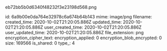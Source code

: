 eb72bb5b0d6340f48232f3e23198d568.png

id: 6a9b00e0da764e32978c6a674b64b143
mime: image/png
filename: 
created_time: 2020-10-02T21:20:05.886Z
updated_time: 2020-10-02T21:20:05.886Z
user_created_time: 2020-10-02T21:20:05.886Z
user_updated_time: 2020-10-02T21:20:05.886Z
file_extension: png
encryption_cipher_text: 
encryption_applied: 0
encryption_blob_encrypted: 0
size: 169566
is_shared: 0
type_: 4